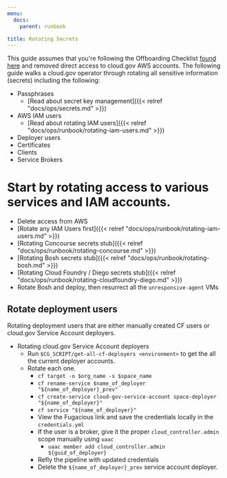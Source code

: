 ```yaml
---
menu:
  docs:
    parent: runbook

title: Rotating Secrets
---
```


This guide assumes that you're following the Offboarding Checklist [found
here](https://github.com/18F/cg-product/blob/master/OffboardingChecklist.md) and
removed direct access to cloud.gov AWS accounts. The following guide walks a
cloud.gov operator through rotating all sensitive information (secrets)
including the following:

- Passphrases
    - [Read about secret key management]({{< relref "docs/ops/secrets.md" >}})
- AWS IAM users
    - [Read about rotating IAM users]({{< relref "docs/ops/runbook/rotating-iam-users.md" >}})
- Deployer users
- Certificates
- Clients
- Service Brokers

# Start by rotating access to various services and IAM accounts.

- Delete access from AWS
- [Rotate any IAM Users first]({{< relref "docs/ops/runbook/rotating-iam-users.md" >}})
- [Rotating Concourse secrets stub]({{< relref "docs/ops/runbook/rotating-concourse.md" >}})
- [Rotating Bosh secrets stub]({{< relref "docs/ops/runbook/rotating-bosh.md" >}})
- [Rotating Cloud Foundry / Diego secrets stub]({{< relref "docs/ops/runbook/rotating-cloudfoundry-diego.md" >}})
- Rotate Bosh and deploy, then resurrect all the `unresponsive-agent` VMs

## Rotate deployment users

Rotating deployment users that are either manually created CF users or cloud.gov
Service Account deployers.

- Rotating cloud.gov Service Account deployers
    - Run `$CG_SCRIPT/get-all-cf-deployers <environment>` to get the all the current
      deployer accounts.
    - Rotate each one.
        - `cf target -o $org_name -s $space_name`
        - `cf rename-service $name_of_deployer "${name_of_deployer}_prev"`
        - `cf create-service cloud-gov-service-account space-deployer "${name_of_deployer}"`
        - `cf service "${name_of_deployer}"`
        - View the Fugacious link and save the credentials locally in the
          `credentials.yml`
        - If the user is a broker, give it the proper `cloud_controller.admin` scope
          manually using `uaac`
             - `uaac member add cloud_controller.admin ${guid_of_deployer}`
        - Refly the pipeline with updated credentials
        - Delete the `${name_of_deployer}_prev` service account deployer.

